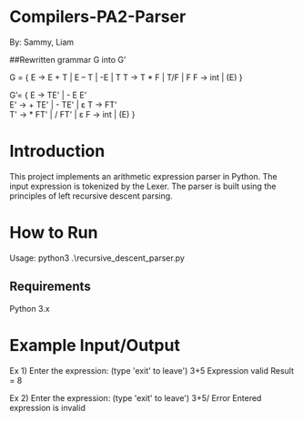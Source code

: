 # Compilers-PA2-Parser
By: Sammy, Liam

##Rewritten grammar G into G’

G = {
E → E + T | E – T | -E | T
T → T * F | T/F | F
F → int | (E)
}

G’= {
E -> TE' | - E E’		
E' -> + TE' | - TE' | ε	
T -> FT'		
T' -> * FT' | / FT' | ε
F -> int | (E)
}



# Introduction
This project implements an arithmetic expression parser in Python. The input expression is tokenized by the Lexer. The parser is built using the principles of left recursive descent parsing. 

# How to Run
Usage: python3 .\recursive_descent_parser.py

## Requirements
Python 3.x

# Example Input/Output
Ex 1)
Enter the expression: (type 'exit' to leave')
3+5 
Expression valid
Result = 8

Ex 2)
Enter the expression: (type 'exit' to leave')
3+5/ 
Error Entered expression is invalid
